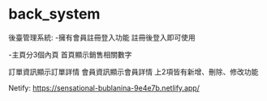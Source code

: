 # back_system

後臺管理系統:
-擁有會員註冊登入功能
註冊後登入即可使用

-主頁分3個內頁
首頁顯示銷售相關數字

訂單資訊顯示訂單詳情
會員資訊顯示會員詳情
上2項皆有新增、刪除、修改功能

Netify:
https://sensational-bublanina-9e4e7b.netlify.app/
